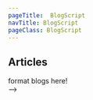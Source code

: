 ```yaml
---
pageTitle:  BlogScript
navTitle: BlogScript
pageClass: BlogScript
---
```


## Articles



<div class="blogData">format blogs here!</div>


 <script src="/js/blogs.js"></script> -->